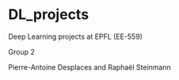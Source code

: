 # DL_projects
Deep Learning projects at EPFL (EE-559)

Group 2

Pierre-Antoine Desplaces and Raphaël Steinmann
